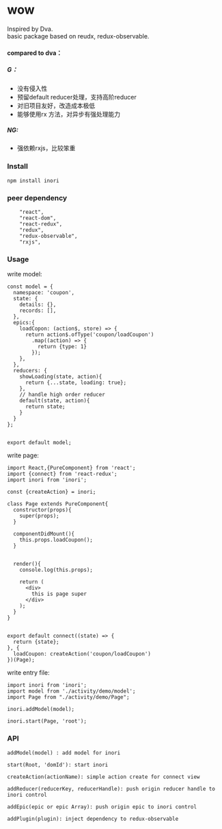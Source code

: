 # wow
Inspired by Dva.  
basic package based on reudx, redux-observable.

#### compared to dva：
##### G：
* 没有侵入性
* 预留default reducer处理，支持高阶reducer
* 对旧项目友好，改造成本极低
* 能够使用rx 方法，对异步有强处理能力

##### NG:
* 强依赖rxjs，比较笨重


### Install
```
npm install inori
```

### peer dependency
```
    "react",
    "react-dom",
    "react-redux",
    "redux",
    "redux-observable",
    "rxjs",
```

### Usage

write model:
```
const model = {
  namespace: 'coupon',
  state: {
    details: {},
    records: [],
  },
  epics:{
    loadCopon: (action$, store) => {
      return action$.ofType('coupon/loadCoupon')
        .map((action) => {
          return {type: 1}
        });
    },
  },
  reducers: {
    showLoading(state, action){
      return {...state, loading: true};
    },
    // handle high order reducer
    default(state, action){
      return state;
    }
  }
};


export default model;
```

write page:
```
import React,{PureComponent} from 'react';
import {connect} from 'react-redux';
import inori from 'inori';

const {createAction} = inori;

class Page extends PureComponent{
  constructor(props){
    super(props);
  }

  componentDidMount(){
    this.props.loadCoupon();
  }


  render(){
    console.log(this.props);

    return (
      <div>
        this is page super
      </div>
    );
  }
}


export default connect((state) => {
  return {state};
}, {
  loadCoupon: createAction('coupon/loadCoupon')
})(Page);
```

write entry file:
```
import inori from 'inori';
import model from './activity/demo/model';
import Page from "./activity/demo/Page";

inori.addModel(model);

inori.start(Page, 'root');

```

### API

```
addModel(model) : add model for inori
```

```
start(Root, 'domId'): start inori
```

```
createAction(actionName): simple action create for connect view
```

```
addReducer(reducerKey, reducerHandle): push origin reducer handle to inori control
```

```
addEpic(epic or epic Array): push origin epic to inori control
```

```
addPlugin(plugin): inject dependency to redux-observable
```
